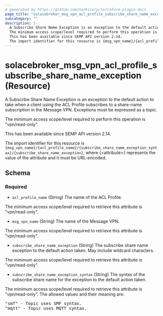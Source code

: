 ```yaml
---
# generated by https://github.com/hashicorp/terraform-plugin-docs
page_title: "solacebroker_msg_vpn_acl_profile_subscribe_share_name_exception Resource - solacebroker"
subcategory: ""
description: |-
  A Subscribe Share Name Exception is an exception to the default action to take when a client using the ACL Profile subscribes to a share-name subscription in the Message VPN. Exceptions must be expressed as a topic.
  The minimum access scope/level required to perform this operation is "vpn/read-only".
  This has been available since SEMP API version 2.14.
  The import identifier for this resource is {msg_vpn_name}/{acl_profile_name}/{subscribe_share_name_exception_syntax}/{subscribe_share_name_exception}, where {&lt;attribute&gt;} represents the value of the attribute and it must be URL-encoded.
---
```


# solacebroker_msg_vpn_acl_profile_subscribe_share_name_exception (Resource)

A Subscribe Share Name Exception is an exception to the default action to take when a client using the ACL Profile subscribes to a share-name subscription in the Message VPN. Exceptions must be expressed as a topic.



The minimum access scope/level required to perform this operation is "vpn/read-only".

This has been available since SEMP API version 2.14.

The import identifier for this resource is `{msg_vpn_name}/{acl_profile_name}/{subscribe_share_name_exception_syntax}/{subscribe_share_name_exception}`, where {&lt;attribute&gt;} represents the value of the attribute and it must be URL-encoded.



<!-- schema generated by tfplugindocs -->
## Schema

### Required

- `acl_profile_name` (String) The name of the ACL Profile.

The minimum access scope/level required to retrieve this attribute is "vpn/read-only".
- `msg_vpn_name` (String) The name of the Message VPN.

The minimum access scope/level required to retrieve this attribute is "vpn/read-only".
- `subscribe_share_name_exception` (String) The subscribe share name exception to the default action taken. May include wildcard characters.

The minimum access scope/level required to retrieve this attribute is "vpn/read-only".
- `subscribe_share_name_exception_syntax` (String) The syntax of the subscribe share name for the exception to the default action taken.

The minimum access scope/level required to retrieve this attribute is "vpn/read-only". The allowed values and their meaning are:

<pre>
"smf" - Topic uses SMF syntax.
"mqtt" - Topic uses MQTT syntax.
</pre>

